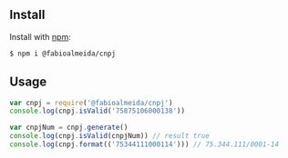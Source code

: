 ## Install

Install with [npm](https://www.npmjs.com/):

```sh
$ npm i @fabioalmeida/cnpj
```

## Usage

```js
var cnpj = require('@fabioalmeida/cnpj')
console.log(cnpj.isValid('75875106000138'))

var cnpjNum = cnpj.generate()
console.log(cnpj.isValid(cnpjNum)) // result true
console.log(cnpj.format(('75344111000114'))) // 75.344.111/0001-14

```

